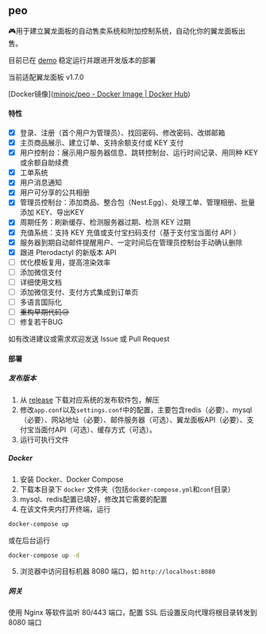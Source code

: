 ## peo

🎮用于建立翼龙面板的自动售卖系统和附加控制系统，自动化你的翼龙面板出售。

目前已在 [demo](https://order.ntmc.tech) 稳定运行并跟进开发版本的部署

当前适配翼龙面板 v1.7.0

[Docker镜像]([minoic/peo - Docker Image | Docker Hub](https://hub.docker.com/r/minoic/peo))

#### 特性

- [x] 登录、注册（首个用户为管理员）、找回密码、修改密码、改绑邮箱
- [x] 主页商品展示、建立订单、支持余额支付或 KEY 支付
- [x] 用户控制台：展示用户服务器信息、跳转控制台、运行时间记录、用同种 KEY 或余额自助续费
- [x] 工单系统
- [x] 用户消息通知
- [x] 用户可分享的公共相册
- [x] 管理员控制台：添加商品、整合包（Nest.Egg）、处理工单、管理相册、批量添加 KEY、导出KEY
- [x] 周期任务：刷新缓存、检测服务器过期、检测 KEY 过期
- [x] 充值系统：支持 KEY 充值或支付宝扫码支付（基于支付宝当面付 API ）
- [x] 服务器到期自动邮件提醒用户、一定时间后在管理员控制台手动确认删除
- [x] 跟进 Pterodactyl 的新版本 API
- [ ] 优化模板复用，提高渲染效率
- [ ] 添加微信支付
- [ ] 详细使用文档
- [ ] 添加微信支付、支付方式集成到订单页
- [ ] 多语言国际化
- [ ] ~~重构早期代码😥~~
- [ ] 修复若干BUG

如有改进建议或需求欢迎发送 Issue 或 Pull Request

#### 部署

##### 发布版本

1. 从 [release](https://github.com/minoic/peo/releases) 下载对应系统的发布软件包，解压
2. 修改`app.conf`以及`settings.conf`中的配置，主要包含redis（必要）、mysql（必要）、网站地址（必要）、邮件服务器（可选）、翼龙面板API（必要）、支付宝当面付API（可选）、缓存方式（可选）。
3. 运行可执行文件

##### Docker

1. 安装 Docker、Docker Compose
2. 下载本目录下 `docker` 文件夹（包括`docker-compose.yml`和`conf`目录）
3. mysql、redis配置已填好，修改其它需要的配置
4. 在该文件夹内打开终端，运行

```bash
docker-compose up
```

或在后台运行

```bash
docker-compose up -d
```

5. 浏览器中访问目标机器 8080 端口，如 `http://localhost:8080`

##### 网关

使用 Nginx 等软件监听 80/443 端口，配置 SSL 后设置反向代理将根目录转发到 8080 端口
